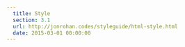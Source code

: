 ```yaml
---
  title: Style
  section: 3.1
  url: http://jonrohan.codes/styleguide/html-style.html
  date: 2015-03-01 00:00:00
---
```

